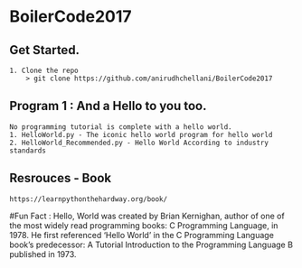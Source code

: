 #	BoilerCode2017

## 	Get Started.
	1. Clone the repo 	
		> git clone https://github.com/anirudhchellani/BoilerCode2017
## 	Program 1 : And a Hello to you too.
	No programming tutorial is complete with a hello world.
	1. HelloWorld.py - The iconic hello world program for hello world
	2. HelloWorld_Recommended.py - Hello World According to industry standards

## Resrouces - Book
	https://learnpythonthehardway.org/book/

#Fun Fact : 
	Hello, World was created by Brian Kernighan, author of one of the most widely read programming books: C Programming Language, in 1978. He first referenced ‘Hello World’ in the C Programming Language book’s predecessor: A Tutorial Introduction to the Programming Language B published in 1973.
